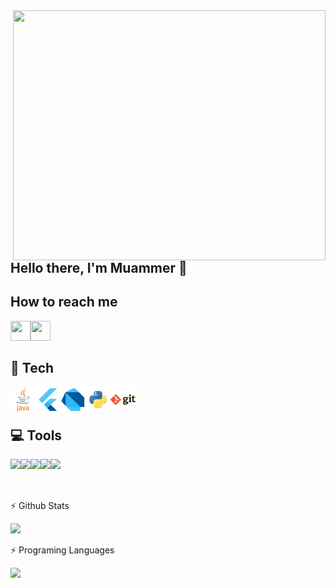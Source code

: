 <img src="https://media.giphy.com/media/qgQUggAC3Pfv687qPC/giphy.gif" width="500" height="400" align="right"/>

## Hello there, I'm Muammer :wave:


## How to reach me

[<img height="32" width="32" src="https://cdn.simpleicons.org/LinkedIn/white" align="left"/>](https://www.linkedin.com/in/muammer-aydemir-378314246/)

[<img height="32" width="32" src="https://external-content.duckduckgo.com/iu/?u=https%3A%2F%2Fmedia-exp1.licdn.com%2Fdms%2Fimage%2FC4D0BAQG1AL6eXKd-_Q%2Fcompany-logo_200_200%2F0%2F1613159962451%3Fe%3D2159024400%26v%3Dbeta%26t%3DQjygYj_usV9_XqZJaudlyix0a0H4ulMorEPsRBfqzG4&f=1&nofb=1&ipt=39e18dc3e2ccb2466705b66699f2dd5432813b6b1ed2528f0420f70c9c2372e0&ipo=images" align="left"/>](https://app.patika.dev/muammeraydemir)



<br />
<br />


## :milky_way: Tech

<img height="40" weight="40" src="https://raw.githubusercontent.com/github/explore/5b3600551e122a3277c2c5368af2ad5725ffa9a1/topics/java/java.png" align="left">
<img height="40" weight="40" src="https://raw.githubusercontent.com/github/explore/5b3600551e122a3277c2c5368af2ad5725ffa9a1/topics/flutter/flutter.png" align="left">
<img height="40" weight="40" src="https://raw.githubusercontent.com/github/explore/5b3600551e122a3277c2c5368af2ad5725ffa9a1/topics/dart/dart.png" align="left">
<img height="40" weight="40" src="https://raw.githubusercontent.com/github/explore/5b3600551e122a3277c2c5368af2ad5725ffa9a1/topics/python/python.png" align="left">
<img height="40" weight="40" src="https://raw.githubusercontent.com/github/explore/5b3600551e122a3277c2c5368af2ad5725ffa9a1/topics/git/git.png" align="left">

<br>
<br>

## :computer: Tools

[<img height="40" weight="40" src="https://cdn.simpleicons.org/VisualStudioCode" align="left"/>](https://code.visualstudio.com/)

[<img height="40" weight="40" src="https://cdn.simpleicons.org/EclipseIDE" align="left"/>]( https://www.eclipse.org/)

[<img height="40" weight="40" src="https://cdn.simpleicons.org/VisualStudio" align="left"/>](https://visualstudio.microsoft.com/)

[<img height="40" weight="40" src="https://cdn.simpleicons.org/PyCharm/yellow" align="left"/>](https://www.jetbrains.com/pycharm/)

[<img height="40" weight="40" src="https://cdn.simpleicons.org/Oracle" align="left"/>](https://www.oracle.com/database/technologies/appdev/plsql.html)

<br>
<br>
<br>

:zap: Github Stats

<img src="https://github-readme-stats.vercel.app/api?username=MuammerAydemir&show_icons=true&theme=chartreuse-dark">
 
<br>

:zap: Programing Languages

<img src="https://github-readme-stats.vercel.app/api/top-langs/?username=MuammerAydemir&theme=chartreuse-dark&layout=compact" >

